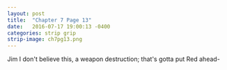 ```yaml
---
layout: post
title:  "Chapter 7 Page 13"
date:   2016-07-17 19:00:13 -0400
categories: strip grip
strip-image: ch7pg13.png
---
```

Jim I don't believe this, a weapon destruction; that's gotta put Red ahead- 
